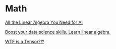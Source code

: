 # Math

[All the Linear Algebra You Need for AI](https://github.com/fastai/fastai/blob/master/tutorials/linalg_pytorch.ipynb)

[Boost your data science skills. Learn linear algebra.](https://towardsdatascience.com/boost-your-data-sciences-skills-learn-linear-algebra-2c30fdd008cf)

[WTF is a Tensor?!?](https://www.kdnuggets.com/2018/05/wtf-tensor.html)

